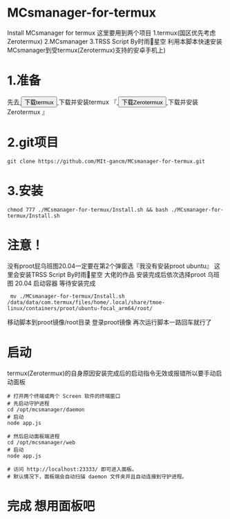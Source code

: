 # MCsmanager-for-termux
Install MCsmanager for termux
这里要用到两个项目 1.termux(国区优先考虑Zerotermux)
                2.MCsmanager
                3.TRSS Script By时雨🌌星空
利用本脚本快速安装MCsmanager到受termux(Zerotermux)支持的安卓手机上)
# 1.准备
先去<a href="https://github.com/termux/termux-app#github">
    <button>下载termux</button>
</a>
下载并安装termux
『<a href="https://github.com/hanxinhao000/ZeroTermux">
    <button>下载Zerotermux</button>
  </a>
  下载并安装Zerotermux                                   』
# 2.git项目
```
git clone https://github.com/MIt-gancm/MCsmanager-for-termux.git
```
# 3.安装
```
chmod 777 ./MCsmanager-for-termux/Install.sh && bash ./MCsmanager-for-termux/Install.sh
```
# 注意！
没有proot屁乌班图20.04一定要在第2个弹窗选『我没有安装proot ubuntu』
这里会安装TRSS Script  By时雨🌌星空 大佬的作品
安装完成后依次选择proot  乌班图   20.04 启动容器 等待安装完成
```
 mv ./MCsmanager-for-termux/Install.sh /data/data/com.termux/files/home/.local/share/tmoe-linux/containers/proot/ubuntu-focal_arm64/root/
```
移动脚本到proot镜像/root目录
登录proot镜像
再次运行脚本一路回车就行了
# 启动
termux(Zerotermux)的自身原因安装完成后的启动指令无效或报错所以要手动启动面板
```
# 打开两个终端或两个 Screen 软件的终端窗口
# 先启动守护进程
cd /opt/mcsmanager/daemon
# 启动
node app.js

# 然后启动面板端进程
cd /opt/mcsmanager/web
# 启动
node app.js

# 访问 http://localhost:23333/ 即可进入面板。
# 默认情况下，面板端会自动扫描 daemon 文件夹并且自动连接到守护进程。
```
# 完成 想用面板吧
